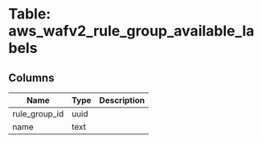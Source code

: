 
# Table: aws_wafv2_rule_group_available_labels

## Columns
| Name        | Type           | Description  |
| ------------- | ------------- | -----  |
|rule_group_id|uuid||
|name|text||
